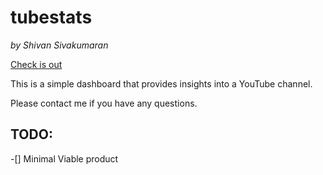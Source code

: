 # tubestats
*by Shivan Sivakumaran*

[Check is out](https://tubestats.app)

This is a simple dashboard that provides insights into a YouTube channel.

Please contact me if you have any questions.

## TODO:
-[] Minimal Viable product

